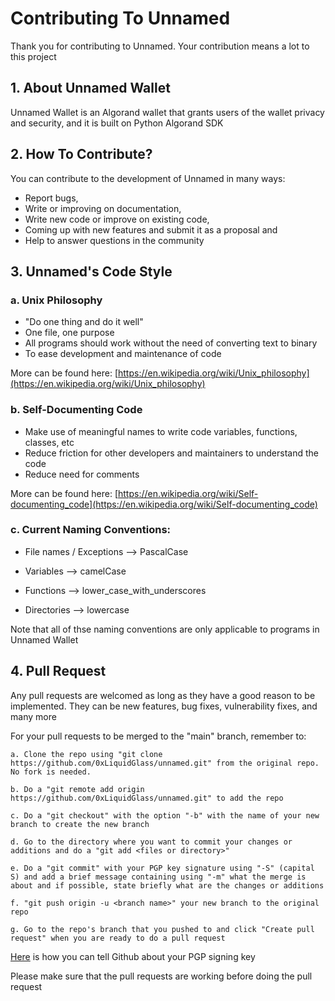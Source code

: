 # Contributing To Unnamed

Thank you for contributing to Unnamed. Your contribution means a lot to this project

## 1. About Unnamed Wallet

Unnamed Wallet is an Algorand wallet that grants users of the wallet privacy and security, and it is built on Python Algorand SDK

## 2. How To Contribute? 

You can contribute to the development of Unnamed in many ways:

- Report bugs,
- Write or improving on documentation,
- Write new code or improve on existing code,
- Coming up with new features and submit it as a proposal and
- Help to answer questions in the community

## 3. Unnamed's Code Style

### a. Unix Philosophy

- "Do one thing and do it well"
- One file, one purpose
- All programs should work without the need of converting text to binary
- To ease development and maintenance of code

More can be found here: [https://en.wikipedia.org/wiki/Unix_philosophy](https://en.wikipedia.org/wiki/Unix_philosophy)

### b. Self-Documenting Code

- Make use of meaningful names to write code variables, functions, classes, etc
- Reduce friction for other developers and maintainers to understand the code
- Reduce need for comments

More can be found here: [https://en.wikipedia.org/wiki/Self-documenting_code](https://en.wikipedia.org/wiki/Self-documenting_code)

### c. Current Naming Conventions:

- File names / Exceptions --> PascalCase

- Variables --> camelCase

- Functions --> lower_case_with_underscores

- Directories --> lowercase

Note that all of thse naming conventions are only applicable to programs in Unnamed Wallet

## 4. Pull Request

Any pull requests are welcomed as long as they have a good reason to be implemented. They can be new features, bug fixes, vulnerability fixes, and many more

For your pull requests to be merged to the "main" branch, remember to:

    a. Clone the repo using "git clone https://github.com/0xLiquidGlass/unnamed.git" from the original repo. No fork is needed.

    b. Do a "git remote add origin https://github.com/0xLiquidGlass/unnamed.git" to add the repo

    c. Do a "git checkout" with the option "-b" with the name of your new branch to create the new branch

    d. Go to the directory where you want to commit your changes or additions and do a "git add <files or directory>"

    e. Do a "git commit" with your PGP key signature using "-S" (capital S) and add a brief message containing using "-m" what the merge is about and if possible, state briefly what are the changes or additions

    f. "git push origin -u <branch name>" your new branch to the original repo

    g. Go to the repo's branch that you pushed to and click "Create pull request" when you are ready to do a pull request

[Here](https://docs.github.com/en/authentication/managing-commit-signature-verification/telling-git-about-your-signing-key) is how you can tell Github about your PGP signing key

Please make sure that the pull requests are working before doing the pull request
